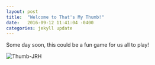 ```yaml
---
layout: post
title:  "Welcome to That's My Thumb!"
date:   2016-09-12 11:41:04 -0400
categories: jekyll update
---
```

Some day soon, this could be a fun game for us all to play!

![Thumb-JRH](http://JRHernandez7.github.io/assets/IMG_6621.JPG)
